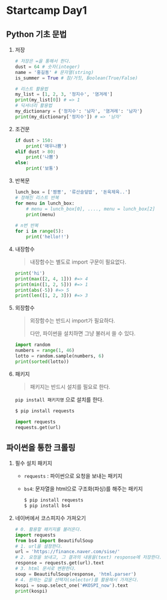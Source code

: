 # Startcamp Day1

## Python 기초 문법

1. 저장

   ```python
   # 저장은 =을 통해서 한다.
   dust = 64 # 숫자(integer)
   name = '홍길동' # 문자열(string)
   is_summer = True # 참/거짓, Boolean(True/False)
   ```

   ```python
   # 리스트 활용법
   my_list = [1, 2, 3, '정지수', '염겨레']
   print(my_list[0]) # => 1
   # 딕셔너리 활용법
   my_dictionary = {'정지수': '남자', '염겨레': '남자'}
   print(my_dictionary['정지수']) # => '남자'
   ```

   

2. 조건문

   ```python
   if dust > 150:
       print('매우나쁨')
   elif dust > 80:
       print('나쁨')
   else: 
       print('보통')
   ```

   

3. 반복문

   ```python
   lunch_box = ['짬뽕', '류산슬덮밥', '돈육제육..']
   # 정해진 리스트 반복
   for menu in lunch_box:
       # menu = lunch_box[0], ...., menu = lunch_box[2]
       print(menu)
       
   # n번 반복
   for i in range(5):
       print('hello!!')
   ```

4. 내장함수

   > 내장함수는 별도로 import 구문이 필요없다.

   ```python
   print('hi')
   print(max([2, 4, 1])) #=> 4
   print(min([1, 2, 5])) #=> 1
   print(abs(-5)) #=> 5
   print(len([1, 2, 3])) #=> 3
   ```

5. 외장함수

   > 외장함수는 반드시 import가 필요하다. 
   >
   > 다만, 파이썬을 설치하면 그냥 불러서 쓸 수 있다.

   ```python
   import random
   numbers = range(1, 46)
   lotto = random.sample(numbers, 6)
   print(sorted(lotto))
   ```

6. 패키지

   > 패키지는 반드시 설치를 필요로 한다.

   `pip install 패키지명` 으로 설치를 한다. 

   ```bash
   $ pip install requests
   ```

   ```python
   import requests
   requests.get(url)
   ```

## 파이썬을 통한 크롤링

1. 필수 설치 패키지

   * `requests` : 파이썬으로 요청을 보내는 패키지

   * `bs4`: 문자열을 html으로 구조화(파싱)를 해주는 패키지 

     ```bash
     $ pip install requests
     $ pip install bs4
     ```

2. 네이버에서 코스피지수 가져오기

   ```python
   # 0. 활용할 패키지를 불러온다.
   import requests
   from bs4 import BeautifulSoup
   # 1. url을 설정한다.
   url = 'https://finance.naver.com/sise/'
   # 2. 요청을 보내고, 그 결과의 내용을(text) response에 저장한다.
   response = requests.get(url).text
   # 3. html 문서로 변환한다.
   soup = BeautifulSoup(response, 'html.parser')
   # 4. 원하는 값을 선택자(selector)를 활용해서 가져온다.
   kospi = soup.select_one('#KOSPI_now').text
   print(kospi)
   ```

   











